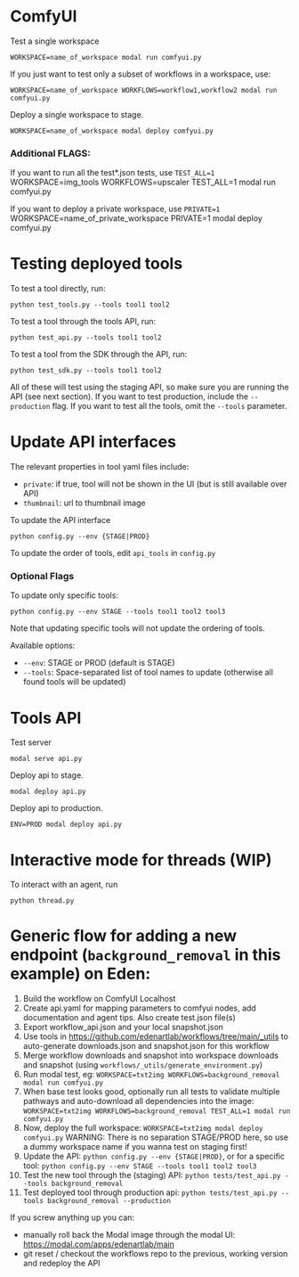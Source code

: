 # ComfyUI

Test a single workspace

    WORKSPACE=name_of_workspace modal run comfyui.py

If you just want to test only a subset of workflows in a workspace, use:

    WORKSPACE=name_of_workspace WORKFLOWS=workflow1,workflow2 modal run comfyui.py

Deploy a single workspace to stage.

    WORKSPACE=name_of_workspace modal deploy comfyui.py

### Additional FLAGS:
If you want to run all the test*.json tests, use `TEST_ALL=1`
    WORKSPACE=img_tools WORKFLOWS=upscaler TEST_ALL=1 modal run comfyui.py

If you want to deploy a private workspace, use `PRIVATE=1`
    WORKSPACE=name_of_private_workspace PRIVATE=1 modal deploy comfyui.py


# Testing deployed tools

To test a tool directly, run:

    python test_tools.py --tools tool1 tool2

To test a tool through the tools API, run:

    python test_api.py --tools tool1 tool2

To test a tool from the SDK through the API, run:

    python test_sdk.py --tools tool1 tool2

All of these will test using the staging API, so make sure you are running the API (see next section). If you want to test production, include the `--production` flag. If you want to test all the tools, omit the `--tools` parameter.


# Update API interfaces

The relevant properties in tool yaml files include:
- `private`: if true, tool will not be shown in the UI (but is still available over API)
- `thumbnail`: url to thumbnail image

To update the API interface

    python config.py --env {STAGE|PROD}

To update the order of tools, edit `api_tools` in `config.py`

### Optional Flags

To update only specific tools:

    python config.py --env STAGE --tools tool1 tool2 tool3

Note that updating specific tools will not update the ordering of tools.

Available options:
- `--env`: STAGE or PROD (default is STAGE)
- `--tools`: Space-separated list of tool names to update (otherwise all found tools will be updated)


# Tools API

Test server

    modal serve api.py

Deploy api to stage.

    modal deploy api.py

Deploy api to production.

    ENV=PROD modal deploy api.py


# Interactive mode for threads (WIP)

To interact with an agent, run

    python thread.py



# Generic flow for adding a new endpoint (`background_removal` in this example) on Eden:
1. Build the workflow on ComfyUI Localhost
2. Create api.yaml for mapping parameters to comfyui nodes, add documentation and agent tips. Also create test.json file(s)
3. Export workflow_api.json and your local snapshot.json
4. Use tools in https://github.com/edenartlab/workflows/tree/main/_utils to auto-generate downloads.json and snapshot.json for this workflow
5. Merge workflow downloads and snapshot into workspace downloads and snapshot (using `workflows/_utils/generate_environment.py`)
6. Run modal test, eg: `WORKSPACE=txt2img WORKFLOWS=background_removal modal run comfyui.py`
7. When base test looks good, optionally run all tests to validate multiple pathways and auto-download all dependencies into the image: `WORKSPACE=txt2img WORKFLOWS=background_removal TEST_ALL=1 modal run comfyui.py`
8. Now, deploy the full workspace: `WORKSPACE=txt2img modal deploy comfyui.py` WARNING: There is no separation STAGE/PROD here, so use a dummy workspace name if you wanna test on staging first!
9. Update the API: `python config.py --env {STAGE|PROD}`, or for a specific tool: `python config.py --env STAGE --tools tool1 tool2 tool3`
10. Test the new tool through the (staging) API: `python tests/test_api.py --tools background_removal`
11. Test deployed tool through production api: `python tests/test_api.py --tools background_removal --production`

If you screw anything up you can:
- manually roll back the Modal image through the modal UI: https://modal.com/apps/edenartlab/main
- git reset / checkout the workflows repo to the previous, working version and redeploy the API


